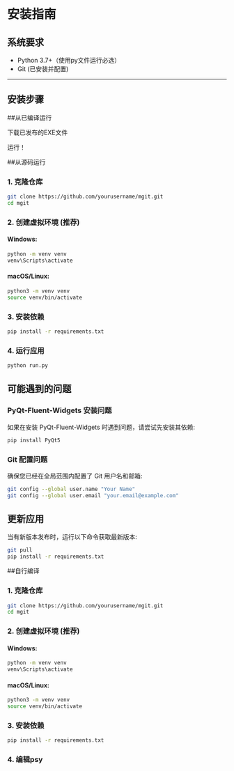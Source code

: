# 安装指南

## 系统要求

- Python 3.7+（使用py文件运行必选）
- Git (已安装并配置)

---

## 安装步骤

##从已编译运行

下载已发布的EXE文件

运行！

##从源码运行

### 1. 克隆仓库

```bash
git clone https://github.com/yourusername/mgit.git
cd mgit
```

### 2. 创建虚拟环境 (推荐)

#### Windows:

```cmd
python -m venv venv
venv\Scripts\activate
```

#### macOS/Linux:

```bash
python3 -m venv venv
source venv/bin/activate
```

### 3. 安装依赖

```bash
pip install -r requirements.txt
```

### 4. 运行应用

```bash
python run.py
```

## 可能遇到的问题

### PyQt-Fluent-Widgets 安装问题

如果在安装 PyQt-Fluent-Widgets 时遇到问题，请尝试先安装其依赖:

```bash
pip install PyQt5
```

### Git 配置问题

确保您已经在全局范围内配置了 Git 用户名和邮箱:

```bash
git config --global user.name "Your Name"
git config --global user.email "your.email@example.com"
```

## 更新应用

当有新版本发布时，运行以下命令获取最新版本:

```bash
git pull
pip install -r requirements.txt
``` 

##自行编译

### 1. 克隆仓库

```bash
git clone https://github.com/yourusername/mgit.git
cd mgit
```

### 2. 创建虚拟环境 (推荐)

#### Windows:

```cmd
python -m venv venv
venv\Scripts\activate
```

#### macOS/Linux:

```bash
python3 -m venv venv
source venv/bin/activate
```

### 3. 安装依赖

```bash
pip install -r requirements.txt
```

### 4. 编辑psy

